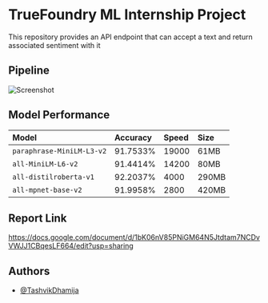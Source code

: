 
# TrueFoundry ML Internship Project

This repository provides an API endpoint that can accept a text and return associated sentiment with it  

## Pipeline

![Screenshot](https://github.com/TashvikDhamija/TrueFoundry-ML-Internship-Project/blob/master/imgs/Pipeline.png)
## Model Performance


| Model | Accuracy     | Speed |  Size             | 
| :-------- | :------- | :------------------------- |:--|
| `paraphrase-MiniLM-L3-v2` | 91.7533% |19000 | 61MB|
| `all-MiniLM-L6-v2` | 91.4414% |14200 | 80MB|
| `all-distilroberta-v1` | 92.2037% |4000 | 290MB|
| `all-mpnet-base-v2` | 91.9958% |2800 | 420MB|

## Report Link
https://docs.google.com/document/d/1bK06nV85PNiGM64N5Jtdtam7NCDvVWJJ1CBqesLF664/edit?usp=sharing

## Authors

- [@TashvikDhamija](https://www.github.com/TashvikDhamija)
